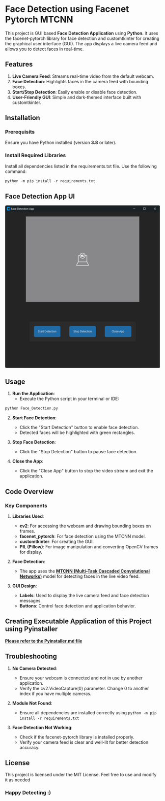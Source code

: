 # Face Detection using Facenet Pytorch MTCNN

This project is GUI based **Face Detection Application** using __Python__. It uses the facenet-pytorch library for face detection and customtkinter for creating the graphical user interface (GUI). The app displays a live camera feed and allows you to detect faces in real-time.

## Features
1. **Live Camera Feed**: Streams real-time video from the default webcam.
2. **Face Detection**: Highlights faces in the camera feed with bounding boxes.
3. **Start/Stop Detection**: Easily enable or disable face detection.
4. **User-Friendly GUI**: Simple and dark-themed interface built with customtkinter.

## Installation
### Prerequisits
Ensure you have Python installed (version **3.8** or later).

### Install Required Libraries
Install all dependencies listed in the requirements.txt file. Use the following command:
```python
python -m pip install -r requirements.txt
```

## Face Detection App UI 
<img src="UI.png">

## Usage 
1. **Run the Application**:
     * Execute the Python script in your terminal or IDE:
```python
python Face_Detection.py
```
2. **Start Face Detection**:
    * Click the "Start Detection" button to enable face detection.
    * Detected faces will be highlighted with green rectangles.

3. **Stop Face Detection**:
    * Click the "Stop Detection" button to pause face detection.

4. **Close the App**:
    * Click the "Close App" button to stop the video stream and exit the application.


## Code Overview
### Key Components

1. **Libraries Used**:
    * **cv2**: For accessing the webcam and drawing bounding boxes on frames.
    * **facenet_pytorch**: For face detection using the MTCNN model.
    * **customtkinter**: For creating the GUI.
    * **PIL (Pillow)**: For image manipulation and converting OpenCV frames for display.

2. **Face Detection**:
   * The app uses the **[MTCNN (Multi-Task Cascaded Convolutional Networks)](https://arxiv.org/pdf/1604.02878)** model for detecting faces in the live video feed.

3. **GUI Design**:
   * **Labels**: Used to display the live camera feed and face detection messages.
   * **Buttons**: Control face detection and application behavior.

## Creating Executable Application of this Project using Pyinstaller
**[Please refer to the Pyinstaller.md file](Pyinstaller.md)**

## Troubleshooting

1. **No Camera Detected**:
   * Ensure your webcam is connected and not in use by another application.
   * Verify the cv2.VideoCapture(0) parameter. Change 0 to another index if you have multiple cameras.

2. **Module Not Found**:
   * Ensure all dependencies are installed correctly using ```python -m pip install -r requirements.txt```

3. **Face Detection Not Working**:
   * Check if the facenet-pytorch library is installed properly.
   * Verify your camera feed is clear and well-lit for better detection accuracy.
  
## License
This project is licensed under the MIT License. Feel free to use and modify it as needed


### Happy Detecting **:)**
